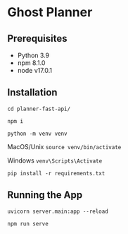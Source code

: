 # Ghost Planner

## Prerequisites

- Python 3.9
- npm 8.1.0
- node v17.0.1

## Installation

`cd planner-fast-api/`

`npm i`

`python -m venv venv`

MacOS/Unix `source venv/bin/activate`

Windows `venv\Scripts\Activate`

`pip install -r requirements.txt`

## Running the App

`uvicorn server.main:app --reload`

`npm run serve`
